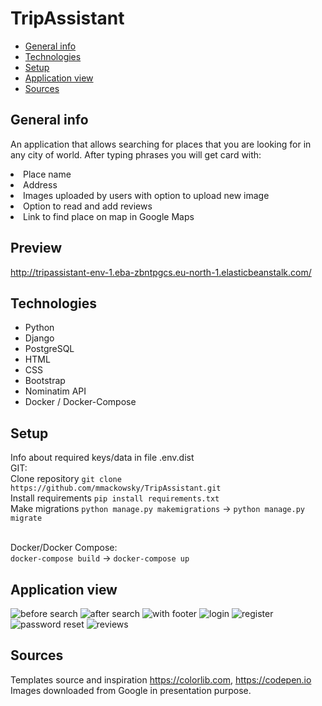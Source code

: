 # TripAssistant
* [General info](#general-info)
* [Technologies](#technologies)
* [Setup](#setup)
* [Application view](#application-view)
* [Sources](#sources)

## General info
<p>An application that allows searching for places that you are looking for in any city of world. After typing phrases you will get card with:
<li> Place name </li>
<li> Address </li>
<li> Images uploaded by users with option to upload new image </li>
<li> Option to read and add reviews </li>
<li> Link to find place on map in Google Maps </li>
</p>

## Preview
http://tripassistant-env-1.eba-zbntpgcs.eu-north-1.elasticbeanstalk.com/

## Technologies
<ul>
<li>Python</li>
<li>Django</li>
<li>PostgreSQL</li>
<li>HTML</li>
<li>CSS</li>
<li>Bootstrap</li>
<li>Nominatim API</li>
<li>Docker / Docker-Compose</li>
</ul>

## Setup
Info about required keys/data in file .env.dist <br/>
GIT: <br/>
Clone repository
```git clone https://github.com/mmackowsky/TripAssistant.git``` <br/>
Install requirements
```pip install requirements.txt``` <br/>
Make migrations
```python manage.py makemigrations``` -> ```python manage.py migrate``` <br/><br/>

Docker/Docker Compose: <br/>
```docker-compose build``` -> ```docker-compose up```

## Application view
<img src="https://github.com/mmackowsky/TripAssistant/assets/123114901/9489b10b-8006-47ba-9c6e-20623f6ac08c" alt="before search">
<img src="https://github.com/mmackowsky/TripAssistant/assets/123114901/ad8f3b4e-b4b7-49a4-a8cf-23e293bde985" alt="after search">
<img src="https://github.com/mmackowsky/TripAssistant/assets/123114901/96fe55c1-8e85-4e3e-a7e0-e32dab5721fe" alt="with footer">
<img src="https://github.com/mmackowsky/TripAssistant/assets/123114901/e5e9daa2-ed1d-418b-a111-0f9606010834" alt="login">
<img src="https://github.com/mmackowsky/TripAssistant/assets/123114901/8398b9e4-37b2-48ea-af22-f5508f65d780" alt="register">
<img src="https://github.com/mmackowsky/TripAssistant/assets/123114901/065bd09c-1be2-4c58-9f5f-8bc3f6830948" alt="password reset">
<img src="https://github.com/mmackowsky/TripAssistant/assets/123114901/d071bb9b-fe98-44d4-a809-40fcf6e04ec1" alt="reviews">

## Sources
Templates source and inspiration https://colorlib.com, https://codepen.io <br/>
Images downloaded from Google in presentation purpose.
